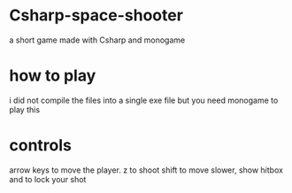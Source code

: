# Csharp-space-shooter
a short game made with Csharp and monogame

# how to play
i did not compile the files into a single exe file but you need monogame to play this

# controls
arrow keys to move the player. 
z to shoot
shift to move slower, show hitbox and to lock your shot
